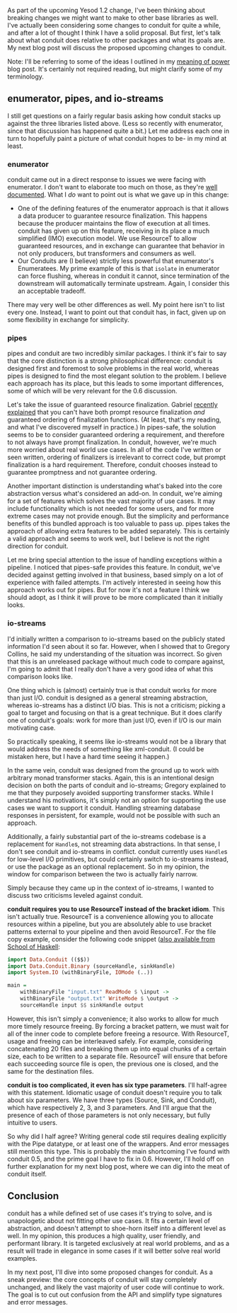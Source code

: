 As part of the upcoming Yesod 1.2 change, I've been thinking about breaking
changes we might want to make to other base libraries as well. I've actually
been considering some changes to conduit for quite a while, and after a lot of
thought I think I have a solid proposal. But first, let's talk about what
conduit does relative to other packages and what its goals are. My next
blog post will discuss the proposed upcoming changes to conduit.

Note: I'll be referring to some of the ideas I outlined in my [meaning of
power](http://www.yesodweb.com/blog/2013/01/meaning-of-power) blog post. It's
certainly not required reading, but might clarify some of my terminology.

## enumerator, pipes, and io-streams

I still get questions on a fairly regular basis asking how conduit stacks up
against the three libraries listed above. (Less so recently with enumerator,
since that discussion has happened quite a bit.) Let me address each one in
turn to hopefully paint a picture of what conduit hopes to be- in my mind at
least.

### enumerator

conduit came out in a direct response to issues we were facing with enumerator.
I don't want to elaborate too much on those, as they're [well
documented](https://github.com/snoyberg/conduit#enumerator). What I *do* want
to point out is what we gave up in this change:

* One of the defining features of the enumerator approach is that it allows a
  data producer to guarantee resource finalization. This happens because the
  producer maintains the flow of execution at all times. conduit has given up on
  this feature, receiving in its place a much simplified (IMO) execution model.
  We use ResourceT to allow guaranteed resources, and in exchange can guarantee
  that behavior in not only producers, but transformers and consumers as well.
* Our Conduits are (I believe) strictly less powerful that enumerator's
  Enumeratees. My prime example of this is that `isolate` in enumerator can
  force flushing, whereas in conduit it cannot, since termination of the
  downstream will automatically terminate upstream. Again, I consider this an
  acceptable tradeoff.

There may very well be other differences as well. My point here isn't to list
every one. Instead, I want to point out that conduit has, in fact, given up on
some flexibility in exchange for simplicity.

### pipes

pipes and conduit are two incredibly similar packages. I think it's fair to say
that the core distinction is a strong philosophical difference: conduit is
designed first and foremost to solve problems in the real world, whereas pipes
is designed to find the most elegant solution to the problem. I believe each
approach has its place, but this leads to some important differences, some of
which will be very relevant for the 0.6 discussion.

Let's take the issue of guaranteed resource finalization. Gabriel [recently
explained](http://www.haskellforall.com/2013/01/pipes-safe-10-resource-management-and.html)
that you can't have both prompt resource finalization *and* guaranteed ordering
of finalization functions. (At least, that's my reading, and what I've
discovered myself in practice.) In pipes-safe, the solution seems to be to
consider guaranteed ordering a requirement, and therefore to not always have
prompt finalization. In conduit, however, we're much more worried about real
world use cases. In all of the code I've written or seen written, ordering of
finalizers is irrelevant to correct code, but prompt finalization is a hard
requirement. Therefore, conduit chooses instead to guarantee promptness and not
guarantee ordering.

Another important distinction is understanding what's baked into the core
abstraction versus what's considered an add-on. In conduit, we're aiming for a
set of features which solves the vast majority of use cases. It may include
functionality which is not needed for some users, and for more extreme cases
may not provide enough. But the simplicity and performance benefits of this
bundled approach is too valuable to pass up. pipes takes the approach of
allowing extra features to be added separately. This is certainly a valid
approach and seems to work well, but I believe is not the right direction for
conduit.

Let me bring special attention to the issue of handling exceptions within a
pipeline. I noticed that pipes-safe provides this feature. In conduit, we've
decided against getting involved in that business, based simply on a lot of
experience with failed attempts. I'm actively interested in seeing how this
approach works out for pipes. But for now it's not a feature I think we should
adopt, as I think it will prove to be more complicated than it initially looks.

### io-streams

I'd initially written a comparison to io-streams based on the publicly stated
information I'd seen about it so far. However, when I showed that to Gregory
Collins, he said my understanding of the situation was incorrect. So given that
this is an unreleased package without much code to compare against, I'm going
to admit that I really don't have a very good idea of what this comparison
looks like.

One thing which is (almost) certainly true is that conduit works for more than
just I/O. conduit is designed as a general streaming abstraction, whereas
io-streams has a distinct I/O bias. This is not a criticism; picking a goal to
target and focusing on that is a great technique. But it does clarify one of
conduit's goals: work for more than just I/O, even if I/O is our main
motivating case.

So practically speaking, it seems like io-streams would not be a library that
would address the needs of something like xml-conduit. (I could be mistaken
here, but I have a hard time seeing it happen.)

In the same vein, conduit was designed from the ground up to work with
arbitrary monad transformer stacks. Again, this is an intentional design
decision on both the parts of conduit and io-streams; Gregory explained to me
that they purposely avoided supporting transformer stacks. While I understand
his motivations, it's simply not an option for supporting the use cases we want
to support it conduit. Handling streaming database responses in persistent, for
example, would not be possible with such an approach.

Additionally, a fairly substantial part of the io-streams codebase is a
replacement for `Handle`s, not streaming data abstractions. In that sense, I
don't see conduit and io-streams in conflict. conduit currently uses `Handle`s
for low-level I/O primitives, but could certainly switch to io-streams instead,
or use the package as an optional replacement. So in my opinion, the window
for comparison between the two is actually fairly narrow.

Simply because they came up in the context of io-streams, I wanted to discuss
two criticisms leveled against conduit.

__conduit requires you to use ResourceT instead of the bracket idiom__. This
isn't actually true. ResourceT is a convenience allowing you to allocate
resources within a pipeline, but you are absolutely able to use bracket
patterns external to your pipeline and then avoid ResourceT. For the file copy
example, consider the following code snippet ([also available from School of
Haskell](https://haskell.fpcomplete.com/user/snoyberg/random-code-snippets/conduit-without-resourcet):

```haskell
import Data.Conduit (($$))
import Data.Conduit.Binary (sourceHandle, sinkHandle)
import System.IO (withBinaryFile, IOMode (..))

main =
    withBinaryFile "input.txt" ReadMode $ \input ->
    withBinaryFile "output.txt" WriteMode $ \output ->
    sourceHandle input $$ sinkHandle output
```

However, this isn't simply a convenience; it also works to allow for much more
timely resource freeing. By forcing a bracket pattern, we must wait for all of
the inner code to complete before freeing a resource. With ResourceT, usage and
freeing can be interleaved safely. For example, considering concatenating 20
files and breaking them up into equal chunks of a certain size, each to be
written to a separate file. ResourceT will ensure that before each succeeding
source file is open, the previous one is closed, and the same for the
destination files.

__conduit is too complicated, it even has six type parameters__. I'll
half-agree with this statement. Idiomatic usage of conduit doesn't require you
to talk about six parameters. We have three types (Source, Sink, and Conduit),
which have respectively 2, 3, and 3 parameters. And I'll argue that the
presence of each of those parameters is not only necessary, but fully intuitive
to users.

So why did I half agree? Writing general code stil requires dealing explicitly
with the Pipe datatype, or at least one of the wrappers. And error messages
still mention this type. This is probably the main shortcoming I've found with
conduit 0.5, and the prime goal I have to fix in 0.6. However, I'll hold off on
further explanation for my next blog post, where we can dig into the meat of
conduit itself.

## Conclusion

conduit has a while defined set of use cases it's trying to solve, and is
unapologetic about not fitting other use cases. It fits a certain level of
abstraction, and doesn't attempt to shoe-horn itself into a different level as
well. In my opinion, this produces a high quality, user friendly, and
performant library. It is targeted exclusively at real world problems, and as a
result will trade in elegance in some cases if it will better solve real world
examples.

In my next post, I'll dive into some proposed changes for conduit. As a sneak
preview: the core concepts of conduit will stay completely unchanged, and
likely the vast majority of user code will continue to work. The goal is to cut
out confusion from the API and simplify type signatures and error messages.
